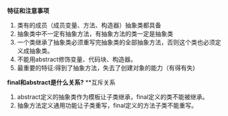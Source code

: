 **特征和注意事项**
1. 类有的成员（成员变量、方法、构造器）抽象类都具备
2. 抽象类中不一定有抽象方法，有抽象方法的类一定是抽象类
3. 一个类继承了抽象类必须重写完抽象类的全部抽象方法，否则这个类也必须定义成抽象类。
4. 不能用abstract修饰变量、代码块、构造器。
5. 最重要的特征:得到了抽象方法，失去了创建对象的能力（有得有失)

**final和abstract是什么关系?**
    **互斥关系
1. abstract定义的抽象类作为模板让子类继承，final定义的类不能被继承。
2. 抽象方法定义通用功能让子类重写，final定义的方法子类不能重写。
